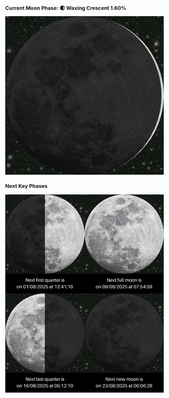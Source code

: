 ### Current Moon Phase: 🌒 Waxing Crescent 1.60%
![Moon Phase](moonphase.png)
### Next Key Phases
![Gallery](gallery.png)